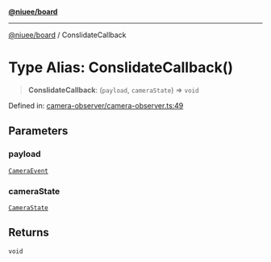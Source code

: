 [**@niuee/board**](../README.md)

***

[@niuee/board](../globals.md) / ConslidateCallback

# Type Alias: ConslidateCallback()

> **ConslidateCallback**: (`payload`, `cameraState`) => `void`

Defined in: [camera-observer/camera-observer.ts:49](https://github.com/niuee/board/blob/cc09a87e934160adef876c4e11d51fd97e78653d/src/camera-observer/camera-observer.ts#L49)

## Parameters

### payload

[`CameraEvent`](CameraEvent.md)

### cameraState

[`CameraState`](CameraState.md)

## Returns

`void`
